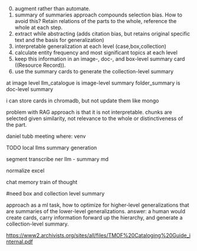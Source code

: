 
0. augment rather than automate.
1. summary of summaries approach compounds selection bias. How to avoid this? Retain relations of the parts to the whole, reference the whole at each step.
2. extract while abstracting (adds citation bias, but retains original specific text and the basis for generalization)
3. interpretable generalization at each level (case,box,collection)
4. calculate entity frequency and most significant topics at each level
5. keep this information in an image-, doc-, and box-level summary card ((Resource Record)).
6. use the summary cards to generate the collection-level summary


at image level
llm_catalogue is image-level summary 
folder_summary is doc-level summary

i can store cards in chromadb, but not update them like mongo

problem with RAG approach is that it is not interpretable.
chunks are selected given similarity, not relevance to the whole or distinctiveness of the part.

daniel tubb meeting
where: venv 

TODO
local llms
summary generation 

segment
transcribe 
ner
llm - summary 
md 

normalize 
excel 

chat memory 
train of thought 

#need box and collection level summary 




approach as a ml task, how to optimize for higher-level generalizations that are summaries of the lower-level generalizations. answer: 
a human would create cards, carry information forward up the hierarchy, and generate a collection-level summary.

https://www2.archivists.org/sites/all/files/TMOF%20Cataloging%20Guide_internal.pdf